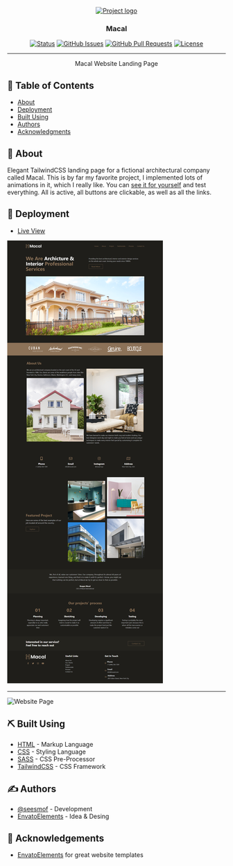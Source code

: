 <p align="center">
  <a href="" rel="noopener">
 <img src="https://ngetemplates.com/macal/img/logo.png" alt="Project logo"></a>
</p>

<h3 align="center">Macal</h3>

<div align="center">

[![Status](https://img.shields.io/badge/status-active-success.svg)]()
[![GitHub Issues](https://img.shields.io/github/issues/seesmof/The-Documentation-Compendium.svg)](https://github.com/seesmof/macal/issues)
[![GitHub Pull Requests](https://img.shields.io/github/issues-pr/seesmof/The-Documentation-Compendium.svg)](https://github.com/seesmof/macal/pulls)
[![License](https://img.shields.io/badge/license-MIT-blue.svg)](./LICENSE)

</div>

---

<p align="center"> Macal Website Landing Page
    <br>
</p>

## 📝 Table of Contents

- [About](#about)
- [Deployment](#deployment)
- [Built Using](#built_using)
- [Authors](#authors)
- [Acknowledgments](#acknowledgement)

## 🧐 About <a name = "about"></a>

Elegant TailwindCSS landing page for a fictional architectural company called Macal. This is by far my favorite project, I implemented lots of animations in it, which I really like. You can [see it for yourself](https://seesmof.github.io/macal/) and test everything. All is active, all buttons are clickable, as well as all the links.

## 🚀 Deployment <a name = "deployment"></a>

- [Live View](https://seesmof.github.io/macal/)

![Website Page](./images/Macal-seesmof.png)

---

![Website Page](./images/About-Us-seesmof.png)

## ⛏️ Built Using <a name = "built_using"></a>

- [HTML](https://www.w3.org/html/) - Markup Language
- [CSS](https://www.w3schools.com/css/) - Styling Language
- [SASS](https://sass-lang.com/) - CSS Pre-Processor
- [TailwindCSS](https://tailwindcss.com/) - CSS Framework

## ✍️ Authors <a name = "authors"></a>

- [@seesmof](https://github.com/seesmof) - Development
- [EnvatoElements](https://elements.envato.com/macal-architecture-interior-design-template-KWXF2TQ) - Idea & Desing

## 🎉 Acknowledgements <a name = "acknowledgement"></a>

- [EnvatoElements](https://elements.envato.com/) for great website templates

